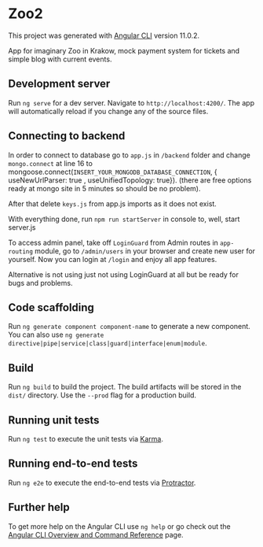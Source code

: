 # Zoo2

This project was generated with [Angular CLI](https://github.com/angular/angular-cli) version 11.0.2.

App for imaginary Zoo in Krakow, mock payment system for tickets and simple blog with current events.

## Development server

Run `ng serve` for a dev server. Navigate to `http://localhost:4200/`. The app will automatically reload if you change any of the source files.

## Connecting to backend

In order to connect to database go to `app.js` in `/backend` folder and change `mongo.connect` at line 16 to mongoose.connect(`INSERT_YOUR_MONGODB_DATABASE_CONNECTION`, { useNewUrlParser: true , useUnifiedTopology: true}). (there are free options ready at mongo site in 5 minutes so should be no problem).

After that delete `keys.js` from app.js imports as it does not exist.

With everything done, run `npm run startServer` in console to, well, start server.js

To access admin panel, take off `LoginGuard` from Admin routes in `app-routing` module, go to `/admin/users` in your browser and create new user for yourself. Now you can login at `/login` and enjoy all app features.

Alternative is not using just not using LoginGuard at all but be ready for bugs and problems.


## Code scaffolding

Run `ng generate component component-name` to generate a new component. You can also use `ng generate directive|pipe|service|class|guard|interface|enum|module`.

## Build

Run `ng build` to build the project. The build artifacts will be stored in the `dist/` directory. Use the `--prod` flag for a production build.

## Running unit tests

Run `ng test` to execute the unit tests via [Karma](https://karma-runner.github.io).

## Running end-to-end tests

Run `ng e2e` to execute the end-to-end tests via [Protractor](http://www.protractortest.org/).

## Further help

To get more help on the Angular CLI use `ng help` or go check out the [Angular CLI Overview and Command Reference](https://angular.io/cli) page.
